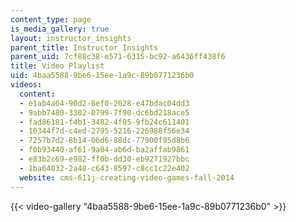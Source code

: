 ```yaml
---
content_type: page
is_media_gallery: true
layout: instructor_insights
parent_title: Instructor Insights
parent_uid: 7cf88c38-e571-6315-bc92-a6436ff438f6
title: Video Playlist
uid: 4baa5588-9be6-15ee-1a9c-89b0771236b0
videos:
  content:
  - e1ab4a64-90d2-8ef0-2628-e47bdac04dd3
  - 9abb7480-3302-0799-7f90-dc6bd218ace5
  - fad86181-f4b1-3482-4f05-9fb24c611401
  - 10344f7d-c4ed-2795-5216-226988f56e34
  - 7257b7d2-8b14-06d6-88dc-77900f95d8b6
  - f0b93440-af61-9a04-ab6d-ba2affab9861
  - e83b2c69-e982-ff0b-dd30-eb9271927bbc
  - 1ba64032-2a48-c643-8597-c8cc1c22e402
  website: cms-611j-creating-video-games-fall-2014
---
```



{{< video-gallery "4baa5588-9be6-15ee-1a9c-89b0771236b0" >}}

